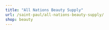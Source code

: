 ```yaml
---
title: "All Nations Beauty Supply"
url: /saint-paul/all-nations-beauty-supply/
shop: beauty
---
```

